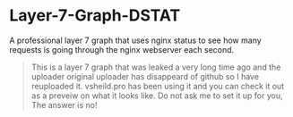 # Layer-7-Graph-DSTAT
A professional layer 7 graph that uses nginx status to see how many requests is going through the nginx webserver each second.

> This is a layer 7 graph that was leaked a very long time ago and the uploader original uploader has disappeard of github so I have reuploaded it. vsheild.pro has been using it and you can check it out as a preveiw on what it looks like. Do not ask me to set it up for you, The answer is no!
